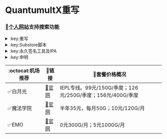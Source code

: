 # QuantumultX重写
### 🔔[个人网站](https://ybnet.ga)支持搜索功能
</details>

<details>
   <summary>:key:重写</summary>    


|:octocat:重写|:link:链接|
|--|--|
|:white_check_mark:重写合集|[:link:链接地址](https://ybnet.ga/rewrite/4in1.conf)|
|:white_check_mark:百度云加速|[:link:链接地址](https://ybnet.ga/rewrite/BaiduCloud.conf)|
|:white_check_mark:扫描全能王|[:link:链接地址](https://ybnet.ga/rewrite/CamScanner.conf)|
|:white_check_mark:Emby|[:link:链接地址](https://ybnet.ga/rewrite/Emby.conf)|
|:white_check_mark:酷我会员|[:link:链接地址](https://ybnet.ga/rewrite/KuwoVip.conf)|
|:white_check_mark:酷我数字专辑解锁|[:link:链接地址](https://ybnet.ga/rewrite/kuwo-unlock.conf)|
|:white_check_mark:历史价格|[:link:链接地址](https://ybnet.ga/rewrite/Price.conf)|
|:white_check_mark:WPS会员解锁|[:link:链接地址](https://ybnet.ga/rewrite/WPS.conf)|
|:white_check_mark:Nicegram会员解锁|[:link:链接地址](https://ybnet.ga/rewrite/nicegram.conf)|
|:white_check_mark:财新文章解锁|[:link:链接地址](https://ybnet.ga/rewrite/caixin.conf)|
|:white_check_mark:spotify会员解锁|[:link:链接地址](https://ybnet.ga/rewrite/SpotifyPremium.conf)|
|:white_check_mark:SoundCloud Go+|[:link:链接地址](https://ybnet.ga/rewrite/soundcloud.conf)|
|:white_check_mark:代理链路检测|[:link:链接地址](https://ybnet.ga/rewrite/NodeLinkCheck.conf)|
|:white_check_mark:广告屏蔽|[:link:链接地址](https://ybnet.ga/rewrite/AdBlock.conf)|
|:white_check_mark:波点音乐|[:link:链接地址](https://ybnet.ga/rewrite/Bodian.conf)|
|:white_check_mark:禁用iOS更新|[:link:链接地址](https://ybnet.ga/rewrite/DisableUpdate.conf)|
|:white_check_mark:奈飞评分|[:link:链接地址](https://ybnet.ga/rewrite/Ratings.conf)|
|:white_check_mark:番茄小说|[:link:链接地址](https://ybnet.ga/rewrite/fanqienovel.conf)|
|:white_check_mark:流利说解锁|[:link:链接地址](https://ybnet.ga/rewrite/lls.conf)|
|:white_check_mark:JibJab|[:link:链接地址](https://ybnet.ga/rewrite/jibjab.conf)|
|:white_check_mark:Mix Camera|[:link:链接地址](https://ybnet.ga/rewrite/mix.conf)|
|:white_check_mark:Picsart|[:link:链接地址](https://ybnet.ga/rewrite/picsart.conf)|
|:white_check_mark:Polarr|[:link:链接地址](https://ybnet.ga/rewrite/polarr.conf)|
|:white_check_mark:皮皮虾|[:link:链接地址](https://ybnet.ga/rewrite/ppx.conf)|
|:white_check_mark:VSCO|[:link:链接地址](https://ybnet.ga/rewrite/vsco.conf)|
|:white_check_mark:小影|[:link:链接地址](https://ybnet.ga/rewrite/xiaoying.conf)|
|:white_check_mark:香蕉视频|[:link:链接地址](https://ybnet.ga/rewrite/xjsp.conf)|
|:white_check_mark:ColorWidgets小组件|[:link:链接地址](https://ybnet.ga/rewrite/colorwidgets.conf)|
|:white_check_mark:Alarmy闹钟解锁|[:link:链接地址](https://ybnet.ga/rewrite/alarmy.conf)|
|:white_check_mark:彩云天气提醒|[:link:链接地址](https://ybnet.ga/rewrite/caiyun.conf)|
|:white_check_mark:Aloha浏览器|[:link:链接地址](https://ybnet.ga/rewrite/aloha.conf)|
|:white_check_mark:BedtimeFan助眠风扇|[:link:链接地址](https://ybnet.ga/rewrite/BedtimeFan.conf)|
|:white_check_mark:Bazaart解锁|[:link:链接地址](https://ybnet.ga/rewrite/bazaart.conf)|
|:white_check_mark:DailyYoga解锁|[:link:链接地址](https://ybnet.ga/rewrite/daily-yoga.conf)|
|:white_check_mark:Darkroom解锁|[:link:链接地址](https://ybnet.ga/rewrite/darkroom.conf)|
|:white_check_mark:Fabulous解锁|[:link:链接地址](https://ybnet.ga/rewrite/fabulous.conf)|
|:white_check_mark:Invideo解锁|[:link:链接地址](https://ybnet.ga/rewrite/invideo.conf)|
|:white_check_mark:忆飞Gif解锁|[:link:链接地址](https://ybnet.ga/rewrite/giftr.conf)|
|:white_check_mark:句读解锁|[:link:链接地址](https://ybnet.ga/rewrite/judou.conf)|
|:white_check_mark:Kika会员解锁|[:link:链接地址](https://ybnet.ga/rewrite/kika.conf)|
|:white_check_mark:Mojo会员解锁|[:link:链接地址](https://ybnet.ga/rewrite/mojo.conf)|
|:white_check_mark:Musixmatch解锁|[:link:链接地址](https://ybnet.ga/rewrite/musixmatch.conf)|
|:white_check_mark:MyFitnessPal解锁|[:link:链接地址](https://ybnet.ga/rewrite/myfitnesspal.conf)|
|:white_check_mark:Now冥想解锁|[:link:链接地址](https://ybnet.ga/rewrite/now.conf)|
|:white_check_mark:奶由壁纸解锁|[:link:链接地址](https://ybnet.ga/rewrite/nybz.conf)|
|:white_check_mark:Piccollage解锁|[:link:链接地址](https://ybnet.ga/rewrite/piccollage.conf)|
|:white_check_mark:Pixelcut解锁|[:link:链接地址](https://ybnet.ga/rewrite/pixelcut.conf)|
|:white_check_mark:时光手账解锁|[:link:链接地址](https://ybnet.ga/rewrite/sgsz.conf)|
|:white_check_mark:ShadowLink解锁会员节点|[:link:链接地址](https://ybnet.ga/rewrite/shadowlinkvpn.conf)|
|:white_check_mark:Smallpdf解锁|[:link:链接地址](https://ybnet.ga/rewrite/smallpdf.conf)|
|:white_check_mark:Tangerine解锁|[:link:链接地址](https://ybnet.ga/rewrite/tangerine.conf)|
|:white_check_mark:Ten Percent解锁|[:link:链接地址](https://ybnet.ga/rewrite/tenpercent.conf)|
|:white_check_mark:迅雷会员解锁|[:link:链接地址](https://ybnet.ga/rewrite/thunder.conf)|
|:white_check_mark:Workout For Women解锁|[:link:链接地址](https://ybnet.ga/rewrite/wfw.conf)|
|:white_check_mark:Widgetsmith解锁|[:link:链接地址](https://ybnet.ga/rewrite/widgetsmith.conf)|
|:white_check_mark:万能变声器解锁|[:link:链接地址](https://ybnet.ga/rewrite/wnbsq.conf)|
|:white_check_mark:指尖时光解锁会员|[:link:链接地址](https://ybnet.ga/rewrite/zjsg.conf)|
|:white_check_mark:傲软抠图会员|[:link:链接地址](https://ybnet.ga/rewrite/apowersoft.conf)|
|:white_check_mark:Appraven Pro|[:link:链接地址](https://ybnet.ga/rewrite/appraven.conf)|
|:white_check_mark:布丁锁屏|[:link:链接地址](https://ybnet.ga/rewrite/bdsp.conf)|
|:white_check_mark:Bilibili 1080P|[:link:链接地址](https://ybnet.ga/rewrite/bili.conf)|
|:white_check_mark:BOOM会员解锁|[:link:链接地址](https://ybnet.ga/rewrite/boom.conf)|
|:white_check_mark:克拉壁纸|[:link:链接地址](https://ybnet.ga/rewrite/clarity.conf)|
|:white_check_mark:彩云天气SVIP|[:link:链接地址](https://ybnet.ga/rewrite/colorweather.conf)|
|:white_check_mark:Ellabook VIP|[:link:链接地址](https://ybnet.ga/rewrite/ellabook.conf)|
|:white_check_mark:Fimo Pro|[:link:链接地址](https://ybnet.ga/rewrite/fimo.conf)|
|:white_check_mark:FT中文网|[:link:链接地址](https://ybnet.ga/rewrite/ft.conf)|
|:white_check_mark:i Love PDF解锁|[:link:链接地址](https://ybnet.ga/rewrite/ilovepdf.conf)|
|:white_check_mark:美图秀秀VIP|[:link:链接地址](https://ybnet.ga/rewrite/meituxx.conf)|
|:white_check_mark:起伏会员解锁|[:link:链接地址](https://ybnet.ga/rewrite/qifu.conf)|
|:white_check_mark:Symbolab Pro|[:link:链接地址](https://ybnet.ga/rewrite/symbolab.conf)|
|:white_check_mark:Pixiv Show|[:link:链接地址](https://raw.githubusercontent.com/I-am-R-E/Functional-Store-Hub/Master/PixivShow/Loon.conf)|
|:white_check_mark:B612咔叽|[:link:链接地址](https://ybnet.ga/rewrite/b612.conf)|
|:white_check_mark:儿歌点点会员|[:link:链接地址](https://ybnet.ga/rewrite/egdd.conf)|
|:white_check_mark:hyperweb会员解锁|[:link:链接地址](https://ybnet.ga/rewrite/hyperweb.conf)|
|:white_check_mark:Molycam会员|[:link:链接地址](https://ybnet.ga/rewrite/molycam.conf)|
|:white_check_mark:Photomath会员|[:link:链接地址](https://ybnet.ga/rewrite/photomath.conf)|
|:white_check_mark:西窗烛解锁|[:link:链接地址](https://ybnet.ga/rewrite/xcz.conf)|
|:white_check_mark:Accuweather解锁|[:link:链接地址](https://ybnet.ga/rewrite/accu.conf)|
|:white_check_mark:Meistertask解锁|[:link:链接地址](https://ybnet.ga/rewrite/meistertask.conf)|
|:white_check_mark:一言解锁|[:link:链接地址](https://ybnet.ga/rewrite/yiyan.conf)|
|:white_check_mark:Fantastical解锁|[:link:链接地址](https://ybnet.ga/rewrite/fantastical.conf)|
|:white_check_mark:云听解锁|[:link:链接地址](https://ybnet.ga/rewrite/yunting.conf)|
|:white_check_mark:豌豆清单解锁|[:link:链接地址](https://ybnet.ga/rewrite/wdqd.conf)|
|:white_check_mark:EMMO解锁|[:link:链接地址](https://ybnet.ga/rewrite/emmo.conf)|
|:white_check_mark:小习惯解锁|[:link:链接地址](https://ybnet.ga/rewrite/xxg.conf)|
|:white_check_mark:读书笔记解锁|[:link:链接地址](https://ybnet.ga/rewrite/dsbj.conf)|
|:white_check_mark:斑马海报解锁|[:link:链接地址](https://ybnet.ga/rewrite/zebra.conf)|
|:white_check_mark:My Plate解锁|[:link:链接地址](https://ybnet.ga/rewrite/myplate.conf)|
|❌I AM解锁|[:link:链接地址](https://ybnet.ga/rewrite/iam.conf)|
|:white_check_mark:iMuseum解锁|[:link:链接地址](https://ybnet.ga/rewrite/imuseum.conf)|
|:white_check_mark:Audiomack解锁|[:link:链接地址](https://ybnet.ga/rewrite/audiomack.conf)|
|:white_check_mark:Grammarly解锁|[:link:链接地址](https://ybnet.ga/rewrite/grammarly.conf)|
|:white_check_mark:TOKCAM解锁|[:link:链接地址](https://ybnet.ga/rewrite/tokcam.conf)|
|:white_check_mark:图图记账解锁|[:link:链接地址](https://ybnet.ga/rewrite/tutu.conf)|
|:white_check_mark:WallCraft解锁|[:link:链接地址](https://ybnet.ga/rewrite/wallcraft.conf)|
|:white_check_mark:新语听书解锁|[:link:链接地址](https://ybnet.ga/rewrite/xyts.conf)|
|:white_check_mark:一甜相机解锁|[:link:链接地址](https://ybnet.ga/rewrite/yitian.conf)|
|:white_check_mark:Grow解锁|[:link:链接地址](https://ybnet.ga/rewrite/grow.conf)|
|:white_check_mark:Xmind思维导图|[:link:链接地址](https://ybnet.ga/rewrite/xmind.conf)|
|:white_check_mark:微信公众号去广告|[:link:链接地址](https://ybnet.ga/rewrite/wechatad.conf)|
|:white_check_mark:微博去广告|[:link:链接地址](https://ybnet.ga/rewrite/weiboad.conf)|
|:white_check_mark:APP启动页去广告|[:link:链接地址](https://ybnet.ga/rewrite/startingad.conf)|
|:white_check_mark:哔哩哔哩去广告|[:link:链接地址](https://ybnet.ga/rewrite/biliad.conf)|
|:white_check_mark:喜马拉雅去广告|[:link:链接地址](https://ybnet.ga/rewrite/xmlyad.conf)|
|:white_check_mark:网易蜗牛阅读|[:link:链接地址](https://ybnet.ga/rewrite/wnds.conf)|
|:white_check_mark:马卡龙玩图|[:link:链接地址](https://ybnet.ga/rewrite/mklwt.conf)|
|:white_check_mark:第一弹解锁|[:link:链接地址](https://ybnet.ga/rewrite/dyd.conf)|
|:white_check_mark:海豚记账本|[:link:链接地址](https://ybnet.ga/rewrite/htjzb.conf)|
|:white_check_mark:PEAK解锁|[:link:链接地址](https://ybnet.ga/rewrite/peak.conf)|
|:white_check_mark:Pillow解锁|[:link:链接地址](https://ybnet.ga/rewrite/pillow.conf)|
|:white_check_mark:PocketLists解锁|[:link:链接地址](https://ybnet.ga/rewrite/pocketlists.conf)|
|:white_check_mark:知音漫客解锁|[:link:链接地址](https://ybnet.ga/rewrite/zymk.conf)|
|:white_check_mark:有道云笔记解锁|[:link:链接地址](https://ybnet.ga/rewrite/ydybj.conf)|
|:white_check_mark:Vista看天下解锁|[:link:链接地址](https://ybnet.ga/rewrite/vista.conf)|
|:white_check_mark:PhotosShop Express会员解锁|[:link:链接地址](https://ybnet.ga/rewrite/photoshop.conf)|
|:white_check_mark:人人视频去广告|[:link:链接地址](https://ybnet.ga/rewrite/rrsp.conf)|
|:white_check_mark:七猫小说解锁|[:link:链接地址](https://ybnet.ga/rewrite/qmxs.conf)|
|:white_check_mark:漫画台小程序解锁|[:link:链接地址](https://ybnet.ga/rewrite/mht.conf)|
|:white_check_mark:Notability解锁|[:link:链接地址](https://ybnet.ga/rewrite/notability.conf)|
|:white_check_mark:爱美剧解锁|[:link:链接地址](https://ybnet.ga/rewrite/amj.conf)|
|:white_check_mark:白描黄金会员|[:link:链接地址](https://ybnet.ga/rewrite/baimiao.conf)|
|:white_check_mark:OldRoll相机解锁|[:link:链接地址](https://ybnet.ga/rewrite/oldroll.conf)|
|:white_check_mark:少年得到解锁会员|[:link:链接地址](https://ybnet.ga/rewrite/sndd.conf)|
|:white_check_mark:大蓝鲸|[:link:链接地址](https://ybnet.ga/rewrite/dalanjing.conf)|
|:white_check_mark:螺畤大语文解锁会员|[:link:链接地址](https://ybnet.ga/rewrite/lsdyw.conf)|
|:white_check_mark:语文趣配音解锁会员|[:link:链接地址](https://ybnet.ga/rewrite/ywqpy.conf)|
|:white_check_mark:配音秀解锁会员|[:link:链接地址](https://ybnet.ga/rewrite/pyx.conf)|
|:white_check_mark:纸条年度会员解锁|[:link:链接地址](https://ybnet.ga/rewrite/zhitiao.conf)|
|:white_check_mark:石墨文档解锁|[:link:链接地址](https://ybnet.ga/rewrite/smwd.conf)|
|:white_check_mark:美篇解锁vip|[:link:链接地址](https://ybnet.ga/rewrite/meipian.conf)|
|:white_check_mark:Adobe LightRoom解锁|[:link:链接地址](https://ybnet.ga/rewrite/lightroom.conf)|
|:white_check_mark:Calm解锁|[:link:链接地址](https://ybnet.ga/rewrite/calm.conf)|
|:white_check_mark:NFC门禁卡公交卡|[:link:链接地址](https://ybnet.ga/rewrite/nfc.conf)|
|:white_check_mark:搜图神器|[:link:链接地址](https://ybnet.ga/rewrite/stsq.conf)|
|:white_check_mark:https抓包|[:link:链接地址](https://ybnet.ga/rewrite/https.conf)|
|:white_check_mark:SSA丝社|[:link:链接地址](https://ybnet.ga/rewrite/ssa.conf)|
|:white_check_mark:小小优趣|[:link:链接地址](https://ybnet.ga/rewrite/xxyq.conf)|
|:white_check_mark:幻影相册|[:link:链接地址](https://ybnet.ga/rewrite/hyxc.conf)|
|:white_check_mark:精塾国学|[:link:链接地址](https://ybnet.ga/rewrite/jsgx.conf)|
|:white_check_mark:PrettyUp|[:link:链接地址](https://ybnet.ga/rewrite/prettyup.conf)|
|:white_check_mark:Cubox|[:link:链接地址](https://ybnet.ga/rewrite/cubox.conf)|
|:white_check_mark:pandora订阅管理|[:link:链接地址](https://ybnet.ga/rewrite/pandora.conf)|
|:white_check_mark:微信阅读积分兑换|[:link:链接地址](https://ybnet.ga/rewrite/wechatread.conf)|请查阅脚本内教程
|:white_check_mark:来音智能陪练|[:link:链接地址](https://ybnet.ga/rewrite/ly.conf)|
|:white_check_mark:熊掌记|[:link:链接地址](https://ybnet.ga/rewrite/xzj.conf)|
|❌Notboring解锁|[:link:链接地址](https://ybnet.ga/rewrite/notboring.conf)|
|:white_check_mark:如期|[:link:链接地址](https://ybnet.ga/rewrite/rq.conf)|
|:white_check_mark:CEO周课|[:link:链接地址](https://ybnet.ga/rewrite/ceo.conf)|
|:white_check_mark:Fileball|[:link:链接地址](https://ybnet.ga/rewrite/fileball.conf)|
|:white_check_mark:1blocker|[:link:链接地址](https://ybnet.ga/rewrite/1blocker.conf)|
|:white_check_mark:AI换脸秀|[:link:链接地址](https://ybnet.ga/rewrite/ai.conf)|
|:white_check_mark:proknockout|[:link:链接地址](https://ybnet.ga/rewrite/proknockout.conf)|
|:white_check_mark:青柠海报|[:link:链接地址](https://ybnet.ga/rewrite/qnhb.conf)|
|:white_check_mark:Faintv|[:link:链接地址](https://ybnet.ga/rewrite/faintv.conf)|
|:white_check_mark:微信听书|[:link:链接地址](https://ybnet.ga/rewrite/wxts.conf)|
|:white_check_mark:人民日报去广告|[:link:链接地址](https://ybnet.ga/rewrite/rmrb.conf)|
|:white_check_mark:爱企查|[:link:链接地址](https://ybnet.ga/rewrite/aqc.conf)|
|:white_check_mark:微信读书免费卡解锁|[:link:链接地址](https://ybnet.ga/rewrite/wxds.conf)|
|:white_check_mark:chic|[:link:链接地址](https://ybnet.ga/rewrite/chic.conf)|
|:white_check_mark:有道词典|[:link:链接地址](https://ybnet.ga/rewrite/ydcd.conf)|
|:white_check_mark:一路听天下|[:link:链接地址](https://ybnet.ga/rewrite/ylttx.conf)|
|:white_check_mark:网速测试大师|[:link:链接地址](https://ybnet.ga/rewrite/wscsds.conf)|
|:white_check_mark:网速管家|[:link:链接地址](https://ybnet.ga/rewrite/wsgj.conf)|
|:white_check_mark:EFEKT美易|[:link:链接地址](https://ybnet.ga/rewrite/efekt.conf)|
|:white_check_mark:WPS稻壳会员|[:link:链接地址](https://ybnet.ga/rewrite/doc.conf)|
|:white_check_mark:米克锁屏|[:link:链接地址](https://ybnet.ga/rewrite/mksp.conf)|
|:white_check_mark:阿布睡前故事|[:link:链接地址](https://ybnet.ga/rewrite/absqgs.conf)|
|:white_check_mark:collart|[:link:链接地址](https://ybnet.ga/rewrite/collart.conf)|
|:white_check_mark:博商小麦|[:link:链接地址](https://ybnet.ga/rewrite/bsxm.conf)|
|:white_check_mark:MEMRISE|[:link:链接地址](https://ybnet.ga/rewrite/memrise.conf)|
|:white_check_mark:堆糖|[:link:链接地址](https://ybnet.ga/rewrite/duitang.conf)|
|:white_check_mark:Flomo|[:link:链接地址](https://ybnet.ga/rewrite/flomo.conf)|
|:white_check_mark:APTV|[:link:链接地址](https://ybnet.ga/rewrite/aptv.conf)|
|:white_check_mark:香哈菜谱大全|[:link:链接地址](https://ybnet.ga/rewrite/cp.conf)|
|:white_check_mark:长相思|[:link:链接地址](https://ybnet.ga/rewrite/cxs.conf)|
|:white_check_mark:电子请柬制作|[:link:链接地址](https://ybnet.ga/rewrite/dzqj.conf)|
|:white_check_mark:黄油相机|[:link:链接地址](https://ybnet.ga/rewrite/hyxj.conf)|
|:white_check_mark:Lingokids|[:link:链接地址](https://ybnet.ga/rewrite/lingokids.conf)|
|:white_check_mark:百度文库阅读解锁|[:link:链接地址](https://ybnet.ga/rewrite/bdwk.conf)|
|:white_check_mark:Craft|[:link:链接地址](https://ybnet.ga/rewrite/craft.conf)|
|:white_check_mark:Panda小组件|[:link:链接地址](https://ybnet.ga/rewrite/panda.conf)|
|:white_check_mark:Keep|[:link:链接地址](https://ybnet.ga/rewrite/keep.conf)|
|:white_check_mark:Documents|[:link:链接地址](https://ybnet.ga/rewrite/documents.conf)|
|:white_check_mark:Planny|[:link:链接地址](https://ybnet.ga/rewrite/plany.conf)|
|:white_check_mark:Ego Reader|[:link:链接地址](https://ybnet.ga/rewrite/ego.conf)|
|:white_check_mark:极速扫描仪|[:link:链接地址](https://ybnet.ga/rewrite/jssmy.conf)|
|:white_check_mark:指尖笔记|[:link:链接地址](https://ybnet.ga/rewrite/zjbj.conf)|
|:white_check_mark:钱迹|[:link:链接地址](https://ybnet.ga/rewrite/qj.conf)|
|:white_check_mark:Agenda|[:link:链接地址](https://ybnet.ga/rewrite/agenda.conf)|
|:white_check_mark:多重搜索|[:link:链接地址](https://ybnet.ga/rewrite/multisearch.conf)|
|:white_check_mark:即刻运动|[:link:链接地址](https://ybnet.ga/rewrite/jkyd.conf)|
|:white_check_mark:Day One|[:link:链接地址](https://ybnet.ga/rewrite/dayone.conf)|
|:white_check_mark:Usage|[:link:链接地址](https://ybnet.ga/rewrite/usage.conf)|
|:white_check_mark:谜底时钟|[:link:链接地址](https://ybnet.ga/rewrite/mdsz.conf)|
|:white_check_mark:MoneyThings|[:link:链接地址](https://ybnet.ga/rewrite/moneythings.conf)|
|:white_check_mark:手机扫描仪|[:link:链接地址](https://ybnet.ga/rewrite/sjsmy.conf)|
|:white_check_mark:Sorted|[:link:链接地址](https://ybnet.ga/rewrite/sorted.conf)|
|:white_check_mark:尽简衣橱|[:link:链接地址](https://ybnet.ga/rewrite/jjyc.conf)|
|:white_check_mark:看理想|[:link:链接地址](https://ybnet.ga/rewrite/klx.conf)|
|:white_check_mark:目标地图|[:link:链接地址](https://ybnet.ga/rewrite/mbdt.conf)|
|:white_check_mark:拼图酱|[:link:链接地址](https://ybnet.ga/rewrite/ptj.conf)|
|:white_check_mark:向日葵阅读|[:link:链接地址](https://ybnet.ga/rewrite/xrk.conf)|
|:white_check_mark:卡片日记|[:link:链接地址](https://ybnet.ga/rewrite/kprj.conf)|
|:white_check_mark:莉景天气|[:link:链接地址](https://ybnet.ga/rewrite/ljtq.conf)|
|:white_check_mark:Motivation|[:link:链接地址](https://ybnet.ga/rewrite/motivation.conf)|
|:white_check_mark:PDF Viewer|[:link:链接地址](https://ybnet.ga/rewrite/pdfviewer.conf)|
|:white_check_mark:Percento|[:link:链接地址](https://ybnet.ga/rewrite/percento.conf)|
|:white_check_mark:Pixelance|[:link:链接地址](https://ybnet.ga/rewrite/pixelance.conf)|
|:white_check_mark:Retake|[:link:链接地址](https://ybnet.ga/rewrite/retake.conf)|
|:white_check_mark:色采|[:link:链接地址](https://ybnet.ga/rewrite/sc.conf)|
|:white_check_mark:闪萌表情|[:link:链接地址](https://ybnet.ga/rewrite/smbq.conf)|
|:white_check_mark:音频剪辑|[:link:链接地址](https://ybnet.ga/rewrite/ypjj.conf)|
|:white_check_mark:Varlens|[:link:链接地址](https://ybnet.ga/rewrite/varlens.conf)|
|:white_check_mark:一木记账|[:link:链接地址](https://ybnet.ga/rewrite/ymjz.conf)|
|:white_check_mark:Drafts|[:link:链接地址](https://ybnet.ga/rewrite/drafts.conf)|
|:white_check_mark:叮叮水印相机|[:link:链接地址](https://ybnet.ga/rewrite/ddsyxj.conf)|
|:white_check_mark:Emote|[:link:链接地址](https://ybnet.ga/rewrite/emote.conf)|
|:white_check_mark:灵敢足迹|[:link:链接地址](https://ybnet.ga/rewrite/lgzj.conf)|
|:white_check_mark:7分钟HIIT运动|[:link:链接地址](https://ybnet.ga/rewrite/seven.conf)|
|:white_check_mark:私密相册管家|[:link:链接地址](https://ybnet.ga/rewrite/smxcgj.conf)|
|:white_check_mark:FitnessView|[:link:链接地址](https://ybnet.ga/rewrite/fnv.conf)|
|:white_check_mark:TODO清单|[:link:链接地址](https://ybnet.ga/rewrite/todo.conf)|
|:white_check_mark:淘票票评分|[:link:链接地址](https://ybnet.ga/rewrite/tpp.conf)|
|:white_check_mark:天天豆|[:link:链接地址](https://ybnet.ga/rewrite/ttd.conf)|
|:white_check_mark:咖映|[:link:链接地址](https://ybnet.ga/rewrite/ky.conf)|
|:white_check_mark:VCUS|[:link:链接地址](https://ybnet.ga/rewrite/vcus.conf)|
|:white_check_mark:傲软PDF编辑|[:link:链接地址](https://ybnet.ga/rewrite/arpdfbj.conf)|
|:white_check_mark:傲软投屏|[:link:链接地址](https://ybnet.ga/rewrite/artp.conf)|
|:white_check_mark:幻休|[:link:链接地址](https://ybnet.ga/rewrite/hx.conf)|
|:white_check_mark:绘影字幕|[:link:链接地址](https://ybnet.ga/rewrite/hyzm.conf)|
|:white_check_mark:汇中考|[:link:链接地址](https://ybnet.ga/rewrite/hzk.conf)|
|:white_check_mark:iScreen|[:link:链接地址](https://ybnet.ga/rewrite/iscreen.conf)|
|:white_check_mark:小组件盒子|[:link:链接地址](https://ybnet.ga/rewrite/xzjhz.conf)|
|:white_check_mark:佐糖|[:link:链接地址](https://ybnet.ga/rewrite/zt.conf)|
|:white_check_mark:飞鱼计划|[:link:链接地址](https://ybnet.ga/rewrite/fyjh.conf)|
|:white_check_mark:过期啦|[:link:链接地址](https://ybnet.ga/rewrite/gql.conf)|
|:white_check_mark:乃糖小组件|[:link:链接地址](https://ybnet.ga/rewrite/nt.conf)|
|:white_check_mark:一书一课|[:link:链接地址](https://ybnet.ga/rewrite/ysyk.conf)|
|:white_check_mark:充电助手|[:link:链接地址](https://ybnet.ga/rewrite/cdzs.conf)|
|:white_check_mark:电视家|[:link:链接地址](https://ybnet.ga/rewrite/dsj.conf)|
|:white_check_mark:Endel|[:link:链接地址](https://ybnet.ga/rewrite/endel.conf)| 
|:white_check_mark:格至日记|[:link:链接地址](https://ybnet.ga/rewrite/gzrj.conf)|  
|:white_check_mark:高德地图去广告|[:link:链接地址](https://ybnet.ga/rewrite/gddt.conf)|  
|:white_check_mark:好事发生|[:link:链接地址](https://ybnet.ga/rewrite/hsfs.conf)|  
|:white_check_mark:简讯|[:link:链接地址](https://ybnet.ga/rewrite/jianxun.conf)|
|:white_check_mark:可拍|[:link:链接地址](https://ybnet.ga/rewrite/kepai.conf)|
|:white_check_mark:Lifeviewer|[:link:链接地址](https://ybnet.ga/rewrite/lifeviewer.conf)|
|:white_check_mark:Relens|[:link:链接地址](https://ybnet.ga/rewrite/relens.conf)|
|:white_check_mark:Vivacut|[:link:链接地址](https://ybnet.ga/rewrite/vivacut.conf)|
|:white_check_mark:Watchout|[:link:链接地址](https://ybnet.ga/rewrite/watchout.conf)|
|:white_check_mark:无痕去水印|[:link:链接地址](https://ybnet.ga/rewrite/whqsy.conf)|
|:white_check_mark:一键换脸|[:link:链接地址](https://ybnet.ga/rewrite/yjhl.conf)|
|:white_check_mark:节点信息查询|[:link:链接地址](https://ybnet.ga/rewrite/ip-api.js)|
|:white_check_mark:流媒体解锁查询|[:link:链接地址](https://ybnet.ga/rewrite/media-check.js)|
|:white_check_mark:Styleart|[:link:链接地址](https://ybnet.ga/rewrite/styleart.conf)|
|:white_check_mark:7动|[:link:链接地址](https://ybnet.ga/rewrite/7dong.conf)|
|:white_check_mark:海报工厂|[:link:链接地址](https://ybnet.ga/rewrite/hbgc.conf)|  
|:white_check_mark:我的番茄|[:link:链接地址](https://ybnet.ga/rewrite/wdfq.conf)|  
|:white_check_mark:FoMz|[:link:链接地址](https://ybnet.ga/rewrite/fomz.conf)|  
|:white_check_mark:日杂相机|[:link:链接地址](https://ybnet.ga/rewrite/rzxj.conf)|
|:white_check_mark:古诗词大全|[:link:链接地址](https://ybnet.ga/rewrite/gscdq.conf)|
|:white_check_mark:Mondly|[:link:链接地址](https://ybnet.ga/rewrite/mondly.conf)|
|:white_check_mark:猫头鹰文件|[:link:链接地址](https://ybnet.ga/rewrite/mtywj.conf)|
|:white_check_mark:YouTube去广告|[:link:链接地址](https://ybnet.ga/rewrite/youtube.conf)|
|:white_check_mark:汉堡儿童故事|[:link:链接地址](https://ybnet.ga/rewrite/hbetgs.conf)|
|:white_check_mark:iconKiller|[:link:链接地址](https://ybnet.ga/rewrite/iconkiller.conf)|
|:white_check_mark:一寸证件照|[:link:链接地址](https://ybnet.ga/rewrite/yczjz.conf)|
|:white_check_mark:中华诗词库|[:link:链接地址](https://ybnet.ga/rewrite/zhsck.conf)|
|:white_check_mark:字体册|[:link:链接地址](https://ybnet.ga/rewrite/ztc.conf)|
|:white_check_mark:配音|[:link:链接地址](https://ybnet.ga/rewrite/peiyin.conf)|
|:white_check_mark:AdGuard|[:link:链接地址](https://ybnet.ga/rewrite/adguard.conf)|
|:white_check_mark:阿里云盘签到|[:link:链接地址](https://ybnet.ga/rewrite/aliyun.conf)|
|:white_check_mark:油价定时提醒|[:link:链接地址](https://raw.githubusercontent.com/deezertidal/shadowrocket-rules/main/js/oil.js)|
|:white_check_mark:生活指数定时提醒|[:link:链接地址](https://raw.githubusercontent.com/deezertidal/shadowrocket-rules/main/js/lifeindex.js)|





****
* 解锁类插件一般需要登录账号恢复购买，如不生效，请卸载重装。
* 除集合类外，脚本插件均署名原作者，如有署名错误，请联系邮箱更正。
* 如需修改或分享，请保留作者信息。
</details>




<details>
  <summary>:key:Substore脚本</summary>  
  
|:octocat:Sub-Store脚本|:link:链接|:pushpin:操作说明|
|--|--|--|
|:white_check_mark:脚本操作：重命名|[:link:链接地址](https://raw.githubusercontent.com/qwerzl/rename.js/main/rename.js#input=zh&output=zh&airport=你需要的机场名)|SubStore-订阅编辑-添加操作-脚本操作-粘贴链接（自行修改自己的机场名）
|:white_check_mark:脚本过滤：筛选80 443端口|[:link:链接地址](https://raw.githubusercontent.com/deezertidal/private/main/port-filter.js)|SubStore-订阅编辑-添加操作-脚本过滤-粘贴链接
|:white_check_mark:脚本过滤：筛选80,443，vmess,ws节点(免流节点)|[:link:链接地址](https://raw.githubusercontent.com/deezertidal/private/main/nodes-filter.js)|SubStore-订阅编辑-添加操作-脚本过滤-粘贴链接
|:white_check_mark:脚本操作：修改host混淆|[:link:链接地址](https://raw.githubusercontent.com/deezertidal/private/main/vmess-host.js)|SubStore-订阅编辑-添加操作-脚本操作-粘贴链接（自行修改参数）
</details>


<details>

  <summary>:key:永久签名工具及IPA</summary>  
  
|:octocat:签名工具|:link:链接|:pushpin:操作说明|
|--|--|--|
|:white_check_mark:TrollStore 永久签名|[:link:教程](https://github.com/deezertidal/shadowrocket-rules/blob/main/TrollStore.MD)|支持iOS14.0-15.4.1
|:white_check_mark:Youtube.ipa|[:link:链接地址](https://github.com/qnblackcat/uYouPlus/releases/download/v18.08.1-2.3.1/uYouPlus_18.08.1_2.3.1.ipa)|去广告 后台播放音乐 画中画
|:white_check_mark:微信双开.ipa|[:link:链接地址](https://github.com/zwf234/WeChat/releases)|双开
|:white_check_mark:Appstore++|[:link:链接地址](https://ipa.store/2886.html)|降级工具
|:white_check_mark:Tiktok.ipa|[:link:链接地址](https://drive.google.com/file/d/1XMbpcMiv2yYEw6ApYG8sCL9oGNbPpcJ5/view?usp=drivesdk)|内置换区功能
|:white_check_mark:No homebar|[:link:链接地址](https://appdb.to/app/cydia/1900001061)|隐藏屏幕底部横条
|:white_check_mark:Trollspeed.ipa|[:link:链接地址](https://drive.google.com/file/d/17HIcHpiclJnFi_pAVpc71rTsDAL3JKCn/view)|显示网速
|:white_check_mark:其他.ipa|[:link:链接地址](https://appdb.to/search/?type=cydia)，[:link:链接地址](https://ipa.store)|



</details>


 <details>
  <summary>:key:申明</summary>

## :warning:免责声明：

* 本项目涉及的任何解锁和解密分析脚本仅用于资源共享和学习研究，不能保证其合法性，准确性，完整性和有效性，请根据情况自行判断.

* 间接使用脚本的任何用户，包括但不限于建立VPS或在某些行为违反国家/地区法律或相关法规的情况下进行传播, 本项目对于由此引起的任何隐私泄漏或其他后果概不负责.

* 请勿将Script项目的任何内容用于商业或非法目的，否则后果自负.

* 如果任何单位或个人认为该项目的脚本可能涉嫌侵犯其权利，则应及时通知并提供身份证明，所有权证明，我们将在收到认证文件后删除相关脚本.

* 对任何脚本问题概不负责，包括但不限于由任何脚本错误导致的任何损失或损害.

* 您必须在下载后的24小时内从计算机或手机中完全删除以上内容.

* 任何以任何方式查看此项目的人或直接或间接使用该Script项目的任何脚本的使用者都应仔细阅读此声明。保留随时更改或补充此免责声明的权利。一旦使用并复制了任何相关脚本或Script项目的规则，则视为您已接受此免责声明.

### 特别感谢（排名不分先后,如有遗漏请提醒补充）：

* [@ddgksf2013](https://github.com/ddgksf2013)

* [@Marol62926](https://github.com/Marol62926)

* [@Tartarus2014](https://github.com/Tartarus2014)

* [@I-am-R-E](https://github.com/I-am-R-E)

* [@yqc007](https://github.com/yqc007)

* [@nzw9314](https://github.com/nzw9314)

* [@Qure](https://github.com/Koolson/Qure)

* [@Orz](https://github.com/Orz-3/mini)

* [@NobyDa](https://github.com/NobyDa)

* [@lhie1](https://github.com/lhie1)

* [@ConnersHua](https://github.com/ConnersHua)

* [@chavyleung](https://github.com/chavyleung)

* [@yichahucha](https://github.com/yichahucha)

* [@langkhach270389](https://github.com/langkhach270389)

* [@Choler](https://github.com/Choler)

* [@onewayticket255](https://github.com/onewayticket255)

* [@NavePnow](https://github.com/NavePnow)

* [@Meeta](https://github.com/MeetaGit)

* [@Neurogram-R](https://github.com/Neurogram-R)

* [@sazs34](https://github.com/sazs34)

* [@uniqueque](https://github.com/uniqueque)

* [@eHpo](https://github.com/eHpo1/Rules)

* [@Sunert](https://github.com/Sunert/Scripts)

* [@songyangzz](https://github.com/songyangzz/QuantumultX.git)

* [@zZPiglet](https://github.com/zZPiglet/Task.git)

* [@Peng-YM](https://github.com/Peng-YM/QuanX)

* [@evilbutcher](https://github.com/evilbutcher/Quantumult_X/tree/master)

* [@lxk0301](https://gitee.com/lxk0301/jd_scripts/tree/master/)

* [@toulanboy](https://github.com/toulanboy/scripts)

* [@lowking](https://github.com/lowking/Scripts)
 </details>

|:octocat:机场推荐|:link:链接| :pushpin:套餐价格概况
|--|--|--|
|:white_check_mark:白月光|[:link:官网](https://www.bygcloud.com/#/register?code=DX4iT5B4)|IEPL专线。99元/150G/季度；126元/250G/季度；156元/400G/季度
|:white_check_mark:魔法学院|[:link:官网](https://2220.it/register?aff=GNs68S4XWT)|半年35元，每月50G；10元/120G/月
|:white_check_mark:EMO|[:link:官网](https://yyds.emovpn.top/#/register?code=7KLxhYOS)|0元300G/月；5元1000G/月
